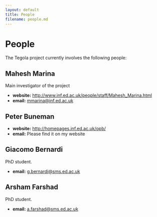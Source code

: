 ```yaml
---
layout: default
title: People
filename: people.md
---
```


People
======

The Tegola project currently involves the following people:

Mahesh Marina
-------------

Main investigator of the project

* **website:** <http://www.inf.ed.ac.uk/people/staff/Mahesh_Marina.html>
* **email:** <mmarina@inf.ed.ac.uk>

Peter Buneman
-------------
* **website:** <http://homepages.inf.ed.ac.uk/opb/>
* **email:** Please find it on my website

Giacomo Bernardi
----------------

PhD student.

* **email:** <g.bernardi@sms.ed.ac.uk>

Arsham Farshad
--------------

PhD student.

* **email:** <a.farshad@sms.ed.ac.uk>
